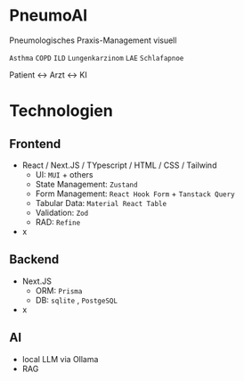 # PneumoAI
Pneumologisches Praxis-Management visuell

`Asthma` `COPD` `ILD` `Lungenkarzinom` `LAE` `Schlafapnoe`

Patient <-> Arzt <-> KI

# Technologien
## Frontend
- React / Next.JS / TYpescript / HTML / CSS / Tailwind
  - UI: `MUI` + others
  - State Management: `Zustand`
  - Form Management: `React Hook Form` + `Tanstack Query`
  - Tabular Data: `Material React Table`
  - Validation: `Zod`
  - RAD: `Refine`
- x
## Backend
- Next.JS
  - ORM: `Prisma`
  - DB: `sqlite` , `PostgeSQL`
- x
## AI
- local LLM via Ollama
- RAG

